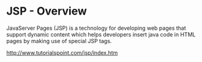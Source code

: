 # JSP - Overview

JavaServer Pages (JSP) is a technology for developing web pages that support dynamic content which helps developers insert
java code in HTML pages by making use of special JSP tags.

http://www.tutorialspoint.com/jsp/index.htm
